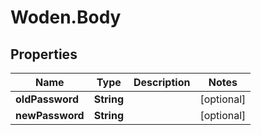 # Woden.Body

## Properties
Name | Type | Description | Notes
------------ | ------------- | ------------- | -------------
**oldPassword** | **String** |  | [optional] 
**newPassword** | **String** |  | [optional] 
